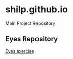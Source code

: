 # shilp.github.io
Main Project Repository
## Eyes Repository
<a href="https://github.com/shilrj/eyes"> Eyes exercise </a>
